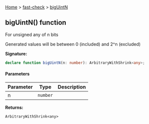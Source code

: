 [Home](/) &gt; [fast-check](../fast-check.md) &gt; [bigUintN](bigUintN_1.md)

## bigUintN() function

For unsigned any of n bits

Generated values will be between 0 (included) and 2^n (excluded)

<b>Signature:</b>

```typescript
declare function bigUintN(n: number): ArbitraryWithShrink<any>;
```

#### Parameters

|  Parameter | Type | Description |
|  --- | --- | --- |
|  n | <code>number</code> |  |

<b>Returns:</b>

`ArbitraryWithShrink<any>`

